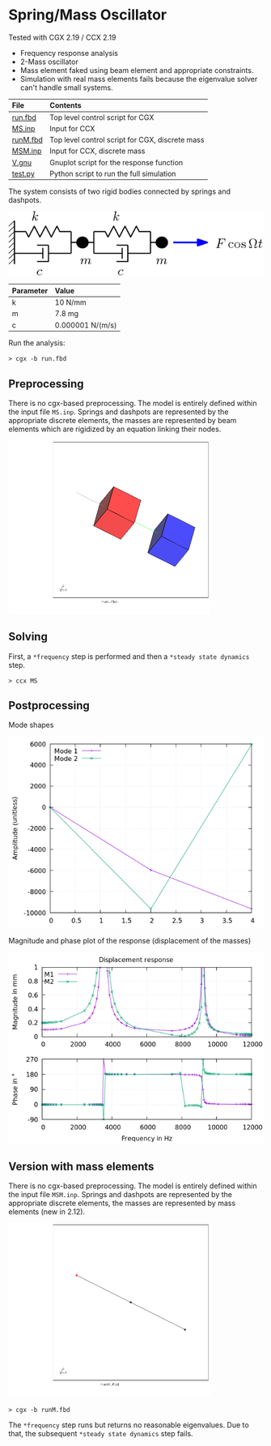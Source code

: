 # Spring/Mass Oscillator
Tested with CGX 2.19 / CCX 2.19

+ Frequency response analysis
+ 2-Mass oscillator
+ Mass element faked using beam element and appropriate constraints.
+ Simulation with real mass elements fails because the eigenvalue solver can't handle small systems.

 File                     | Contents                        
 :-------------           | :-------------                  
 [run.fbd](run.fbd)       | Top level control script for CGX
 [MS.inp](MS.inp)         | Input for CCX                   
 [runM.fbd](runM.fbd)     | Top level control script for CGX, discrete mass
 [MSM.inp](MSM.inp)       | Input for CCX, discrete mass                  
 [V.gnu](V.gnu)           | Gnuplot script for the response function  
 [test.py](test.py)       | Python script to run the full simulation

The system consists of two rigid bodies connected by springs and dashpots.

![](System.png)

| Parameter                | Value           |
| :-------------           | :-------------  |
| k                        | 10 N/mm         |
| m                        | 7.8 mg          |
| c                        | 0.000001 N/(m/s)|

Run the analysis:
```
> cgx -b run.fbd
```

## Preprocessing

There is no cgx-based preprocessing. The model is entirely defined within the input file `MS.inp`.
Springs and dashpots are represented by the appropriate discrete elements,
the masses are represented by beam elements which are rigidized by an equation linking their nodes.

<img src="mesh.png" width=400>

## Solving

First, a `*frequency` step is performed and then a `*steady state dynamics` step.
```
> ccx MS
```
## Postprocessing

Mode shapes

<img src="modes0.png">


Magnitude and phase plot of the response (displacement of the masses)

<img src="V0.png">

## Version with mass elements

There is no cgx-based preprocessing. The model is entirely defined within the input file `MSM.inp`.
Springs and dashpots are represented by the appropriate discrete elements,
the masses are represented by mass elements (new in 2.12).

<img src="meshM.png" width=400>

```
> cgx -b runM.fbd
```

The `*frequency` step runs but returns no reasonable eigenvalues. 
Due to that, the subsequent `*steady state dynamics` step fails.
